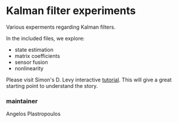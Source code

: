 # Kalman filter experiments

Various experments regarding Kalman filters.

In the included files, we explore:
- state estimation
- matrix coefficients
- sensor fusion
- nonlinearity

 
Please visit Simon's D. Levy interactive [tutorial](https://simondlevy.academic.wlu.edu/kalman-tutorial/). 
This will give a great starting point to understand the story.

### maintainer
Angelos Plastropoulos